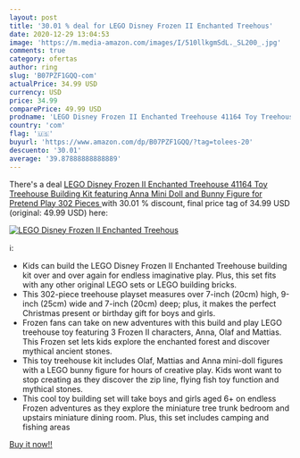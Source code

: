```yaml
---
layout: post
title: '30.01 % deal for LEGO Disney Frozen II Enchanted Treehous'
date: 2020-12-29 13:04:53
image: 'https://m.media-amazon.com/images/I/510llkgmSdL._SL200_.jpg'
comments: true
category: ofertas
author: ring
slug: 'B07PZF1GQQ-com'
actualPrice: 34.99 USD
currency: USD
price: 34.99
comparePrice: 49.99 USD
prodname: 'LEGO Disney Frozen II Enchanted Treehouse 41164 Toy Treehouse Building Kit featuring Anna Mini Doll and Bunny Figure for Pretend Play  302 Pieces '
country: 'com'
flag: '🇺🇸'
buyurl: 'https://www.amazon.com/dp/B07PZF1GQQ/?tag=tolees-20'
descuento: '30.01'
average: '39.87888888888889'
---
```


There's a deal [LEGO Disney Frozen II Enchanted Treehouse 41164 Toy Treehouse Building Kit featuring Anna Mini Doll and Bunny Figure for Pretend Play  302 Pieces ](https://www.amazon.com/dp/B07PZF1GQQ/?tag=tolees-20)  with  30.01 % discount, final price tag of  34.99 USD (original: 49.99 USD) here:

[![LEGO Disney Frozen II Enchanted Treehous](https://m.media-amazon.com/images/I/510llkgmSdL._SL200_.jpg)](https://www.amazon.com/dp/B07PZF1GQQ/?tag=tolees-20)

ℹ️:

- Kids can build the LEGO Disney Frozen II Enchanted Treehouse building kit over and over again for endless imaginative play. Plus, this set fits with any other original LEGO sets or LEGO building bricks.
- This 302-piece treehouse playset measures over 7-inch (20cm) high, 9-inch (25cm) wide and 7-inch (20cm) deep; plus, it makes the perfect Christmas present or birthday gift for boys and girls.
- Frozen fans can take on new adventures with this build and play LEGO treehouse toy featuring 3 Frozen II characters, Anna, Olaf and Mattias. This Frozen set lets kids explore the enchanted forest and discover mythical ancient stones.
- This toy treehouse kit includes Olaf, Mattias and Anna mini-doll figures with a LEGO bunny figure for hours of creative play. Kids wont want to stop creating as they discover the zip line, flying fish toy function and mythical stones.
- This cool toy building set will take boys and girls aged 6+ on endless Frozen adventures as they explore the miniature tree trunk bedroom and upstairs miniature dining room. Plus, this set includes camping and fishing areas

[Buy it now!!](https://www.amazon.com/dp/B07PZF1GQQ/?tag=tolees-20)
